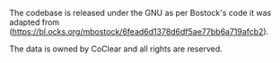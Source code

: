 The codebase is released under the GNU as per Bostock's code it was adapted from
(https://bl.ocks.org/mbostock/6fead6d1378d6df5ae77bb6a719afcb2).

The data is owned by CoClear and all rights are reserved.